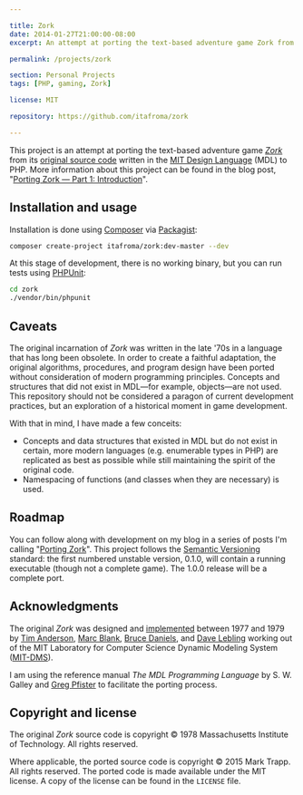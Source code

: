 ```yaml
---

title: Zork
date: 2014-01-27T21:00:00-08:00
excerpt: An attempt at porting the text-based adventure game Zork from its original source code written in the MIT Design Language (MDL) to PHP.

permalink: /projects/zork

section: Personal Projects
tags: [PHP, gaming, Zork]

license: MIT

repository: https://github.com/itafroma/zork

---
```


This project is an attempt at porting the text-based adventure game [*Zork*][1] from its [original source code][2] written in the [MIT Design Language][3] (MDL) to PHP. More information about this project can be found in the blog post, "[Porting Zork — Part 1: Introduction][4]".

## Installation and usage

Installation is done using [Composer][5] via [Packagist][6]:

```sh
composer create-project itafroma/zork:dev-master --dev
```

At this stage of development, there is no working binary, but you can run tests using [PHPUnit][7]:

```sh
cd zork
./vendor/bin/phpunit
```

## Caveats

The original incarnation of *Zork* was written in the late '70s in a language that has long been obsolete. In order to create a faithful adaptation, the original algorithms, procedures, and program design have been ported without consideration of modern programming principles. Concepts and structures that did not exist in MDL—for example, objects—are not used. This repository should not be considered a paragon of current development practices, but an exploration of a historical moment in game development.

With that in mind, I have made a few conceits:

- Concepts and data structures that existed in MDL but do not exist in certain, more modern languages (e.g. enumerable types in PHP) are replicated as best as possible while still maintaining the spirit of the original code.
- Namespacing of functions (and classes when they are necessary) is used.

## Roadmap

You can follow along with development on my blog in a series of posts I'm calling "[Porting Zork][4]". This project follows the [Semantic Versioning][8] standard: the first numbered unstable version, 0.1.0, will contain a running executable (though not a complete game). The 1.0.0 release will be a complete port.

## Acknowledgments

The original *Zork* was designed and [implemented][9] between 1977 and 1979 by [Tim Anderson][10], [Marc Blank][11], [Bruce Daniels][12], and [Dave Lebling][13] working out of the MIT Laboratory for Computer Science Dynamic Modeling System ([MIT-DMS][14]).

I am using the reference manual *The MDL Programming Language* by S. W. Galley and [Greg Pfister][15] to facilitate the porting process.

## Copyright and license

The original *Zork* source code is copyright © 1978 Massachusetts Institute of Technology. All rights reserved.

Where applicable, the ported source code is copyright © 2015 Mark Trapp. All rights reserved. The ported code is made available under the MIT license. A copy of the license can be found in the `LICENSE` file.

[1]: http://en.wikipedia.org/wiki/Zork "Wikipedia article on Zork"
[2]: https://github.com/itafroma/zork-mdl "Source code repository for MDL Zork"
[3]: http://en.wikipedia.org/wiki/MDL_(programming_language) "Wikipedia article on MDL"
[4]: http://marktrapp.com/blog/2015/01/27/porting-zork-part-1/ "Porting Zork — Part 1: Introduction"
[5]: https://getcomposer.org "Composer website"
[6]: https://packagist.org "Packagist website"
[7]: https://phpunit.de "PHPUnit website"
[8]: http://semver.org "Semantic Versioning website"
[9]: http://en.wikipedia.org/wiki/Implementer_(video_games) "Wikipedia article on implmenters"
[10]: http://en.wikipedia.org/wiki/Tim_Anderson_(Zork) "Wikipedia article on Tim Anderson"
[11]: http://www.infocom-if.org/authors/blank.html "Infocom author page on Marc Blank"
[12]: http://en.wikipedia.org/wiki/Bruce_Daniels "Wikipedia article on Bruce Daniels"
[13]: http://www.infocom-if.org/authors/lebling.html "Infocom author page on Dave Lebling"
[14]: http://pdp-10.trailing-edge.com/mit_emacs_170_teco_1220/01/info/mit-dm.txt.html "Information on MIT-DMS"
[15]: http://perilsofparallel.blogspot.com "Greg Pfister's blog"
